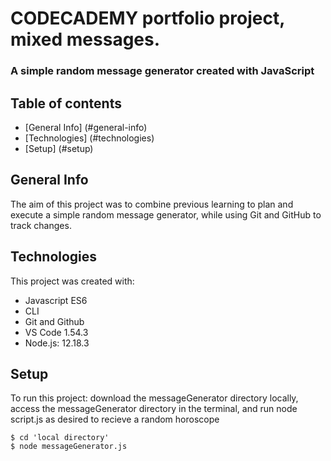 # CODECADEMY portfolio project, mixed messages.
### A simple random message generator created with JavaScript

## Table of contents 
+ [General Info] (#general-info)
+ [Technologies] (#technologies)
+ [Setup] (#setup)

## General Info
The aim of this project was to combine previous learning to plan and execute a simple random message generator, while using Git and GitHub to track changes. 

## Technologies 
This project was created with: 
+ Javascript ES6
+ CLI
+ Git and Github
+ VS Code 1.54.3
+ Node.js: 12.18.3

##  Setup 
To run this project: download the messageGenerator directory locally, access the messageGenerator directory in the terminal, and run node script.js as desired to recieve a random horoscope
```
$ cd 'local directory'
$ node messageGenerator.js
